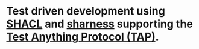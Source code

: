 # Test driven development using [SHACL]() and [sharness](https://github.com/chriscool/sharness) supporting the [Test Anything Protocol (TAP)](http://testanything.org/).
